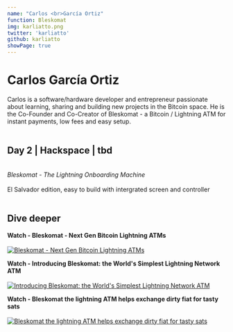 ```yaml
---
name: "Carlos <br>García Ortiz"
function: Bleskomat
img: karliatto.png
twitter: 'karliatto'
github: karliatto
showPage: true
---
```


# Carlos García Ortiz
 
Carlos is a software/hardware developer and entrepreneur passionate about learning, sharing and building new projects in the Bitcoin space. He is the Co-Founder and Co-Creator of Bleskomat - a Bitcoin / Lightning ATM for instant payments, low fees and easy setup.
<br><br>

## Day 2 | Hackspace | tbd
<br>
<i>Bleskomat -  The Lightning Onboarding Machine</i><br><br>
El Salvador edition, easy to build with intergrated screen and controller<br><br>

## Dive deeper


<div class="grid grid-cols-1 md:grid-cols-2 gap-5">
<div class="p-3 my-2">

**Watch - Bleskomat - Next Gen Bitcoin Lightning ATMs** <br><br>
[ ![Bleskomat - Next Gen Bitcoin Lightning ATMs](/2021/content/karliatto_wasabi.png)](https://www.youtube.com/watch?v=Fh2iWSJ3hDw/)
</div>

<div class="p-3 my-2">

**Watch - Introducing Bleskomat: the World's Simplest Lightning Network ATM** <br><br>
[ ![Introducing Bleskomat: the World's Simplest Lightning Network ATM](/2021/content/karliatto_advance.png)](https://www.youtube.com/watch?v=3nGQ_v2g0xg/)
</div>

<div class="p-3 my-2">

**Watch - Bleskomat the lightning ATM helps exchange dirty fiat for tasty sats** <br><br>
[ ![Bleskomat the lightning ATM helps exchange dirty fiat for tasty sats](/2021/content/karliatto_bitbuybit.png)](https://www.youtube.com/watch?v=FWi2FNJa5ig/)
</div>

</div>

<br>


